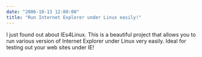 ```yaml
---
date: "2006-10-13 12:00:00"
title: "Run Internet Explorer under Linux easily!"
---
```




I just found out about IEs4Linux. This is a beautiful project that allows you to run various version of Internet Explorer under Linux very easily. Ideal for testing out your web sites under IE!

